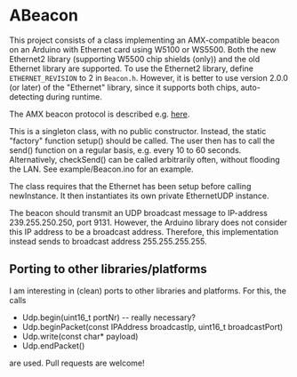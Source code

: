 # ABeacon

This project consists of a class implementing an AMX-compatible beacon
on an Arduino with Ethernet card using W5100 or WS5500.
Both the new Ethernet2 library (supporting W5500 chip shields (only)) and the
old Ethernet library are supported. To use the Ethernet2 library, define
`ETHERNET_REVISION` to 2 in `Beacon.h`.
 However, it is better to use version 2.0.0 (or later) of the "Ethernet"
library, since it supports both chips, auto-detecting during runtime.

The AMX beacon protocol is described e.g. [here](http://www.globalcache.com/files/docs/API-GC-100.pdf).

This is a singleton class, with no public constructor. Instead, the
static "factory" function setup() should be called.
The user then has to call the send() function on
a regular basis, e.g. every 10 to 60 seconds.
Alternatively, checkSend() can be called arbitrarily often,
without flooding the LAN. See example/Beacon.ino for an example.

The class requires that the Ethernet has been setup before calling newInstance.
It then instantiates its own private EthernetUDP instance.

The beacon should transmit an UDP broadcast message to IP-address
239.255.250.250, port 9131. However, the Arduino library does not
consider this IP address to be a broadcast address. Therefore, this
implementation instead sends to broadcast address 255.255.255.255.

## Porting to other libraries/platforms

I am interesting in (clean) ports to other libraries and platforms.
For this, the calls

* Udp.begin(uint16_t portNr)   -- really necessary?
* Udp.beginPacket(const IPAddress broadcastIp, uint16_t broadcastPort)
* Udp.write(const char* payload)
* Udp.endPacket()

are used. Pull requests are welcome!

